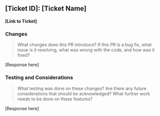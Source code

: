 ## [Ticket ID]: [Ticket Name]
#### [Link to Ticket]

### Changes
> What changes does this PR introduce? If this PR is a bug fix, what issue is it resolving, what was wrong with the code, and how was it fixed?

[Response here]

### Testing and Considerations
> What testing was done on these changes? Are there any future considerations that should be acknowledged? What further work needs to be done on these features?

[Response here]
